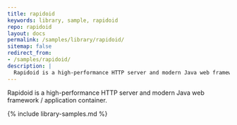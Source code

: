 ```yaml
---
title: rapidoid
keywords: library, sample, rapidoid
repo: rapidoid
layout: docs
permalink: /samples/library/rapidoid/
sitemap: false
redirect_from:
- /samples/rapidoid/
description: |
  Rapidoid is a high-performance HTTP server and modern Java web framework / application container.
---
```


Rapidoid is a high-performance HTTP server and modern Java web framework / application container.


{% include library-samples.md %}
